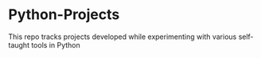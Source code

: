 # Python-Projects
This repo tracks projects developed while experimenting with various self-taught tools in Python
